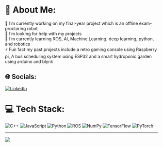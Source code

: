 # 💫 About Me:
🔭 I’m currently working on my final-year project which is an offline exam-proctoring robot<br>🤝 I’m looking for help with my projects<br>🌱 I’m currently learning ROS, AI, Machine Learning, deep learning, python, and robotics<br>⚡ Fun fact my past projects include a retro gaming console using Raspberry pi,  A bus scheduling system using ESP32 and a smart hydroponic garden using arduino and blynk 


## 🌐 Socials:
[![LinkedIn](https://img.shields.io/badge/LinkedIn-%230077B5.svg?logo=linkedin&logoColor=white)](https://linkedin.com/in/Darwisyahafiqah) 

# 💻 Tech Stack:
![C++](https://img.shields.io/badge/c++-%2300599C.svg?style=for-the-badge&logo=c%2B%2B&logoColor=white) ![JavaScript](https://img.shields.io/badge/javascript-%23323330.svg?style=for-the-badge&logo=javascript&logoColor=%23F7DF1E) ![Python](https://img.shields.io/badge/python-3670A0?style=for-the-badge&logo=python&logoColor=ffdd54) ![ROS](https://img.shields.io/badge/ros-%230A0FF9.svg?style=for-the-badge&logo=ros&logoColor=white) ![NumPy](https://img.shields.io/badge/numpy-%23013243.svg?style=for-the-badge&logo=numpy&logoColor=white) ![TensorFlow](https://img.shields.io/badge/TensorFlow-%23FF6F00.svg?style=for-the-badge&logo=TensorFlow&logoColor=white) ![PyTorch](https://img.shields.io/badge/PyTorch-%23EE4C2C.svg?style=for-the-badge&logo=PyTorch&logoColor=white)

---
[![](https://visitcount.itsvg.in/api?id=Darwisyahafiqah&icon=0&color=0)](https://visitcount.itsvg.in)

<!-- Proudly created with GPRM ( https://gprm.itsvg.in ) -->
